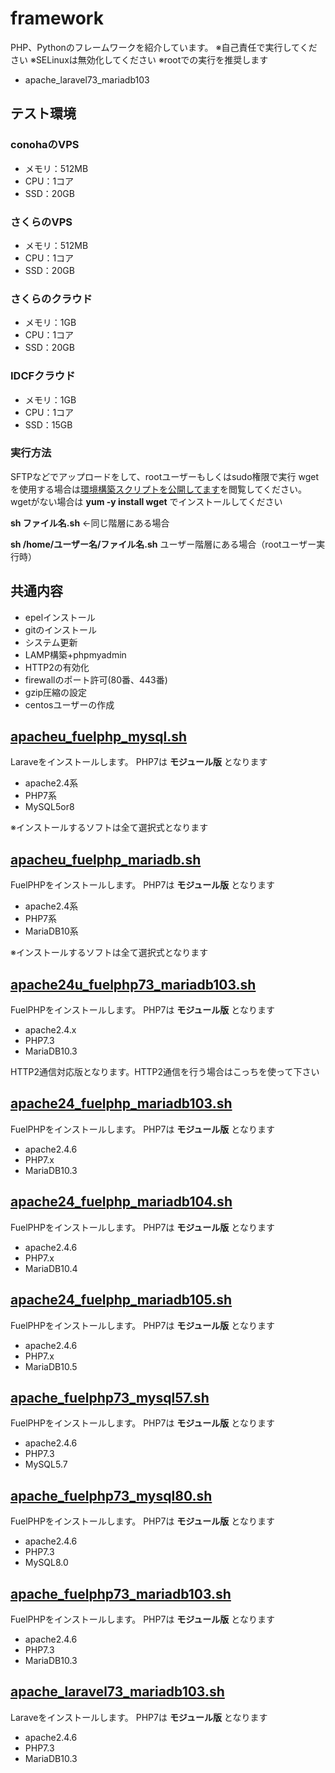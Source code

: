 # framework
PHP、Pythonのフレームワークを紹介しています。
※自己責任で実行してください
※SELinuxは無効化してください
※rootでの実行を推奨します

- apache_laravel73_mariadb103

## テスト環境
### conohaのVPS
* メモリ：512MB
* CPU：1コア
* SSD：20GB

### さくらのVPS
* メモリ：512MB
* CPU：1コア
* SSD：20GB

### さくらのクラウド
* メモリ：1GB
* CPU：1コア
* SSD：20GB

### IDCFクラウド
* メモリ：1GB
* CPU：1コア
* SSD：15GB

### 実行方法
SFTPなどでアップロードをして、rootユーザーもしくはsudo権限で実行
wgetを使用する場合は[環境構築スクリプトを公開してます](https://www.logw.jp/cloudserver/8886.html)を閲覧してください。
wgetがない場合は **yum -y install wget** でインストールしてください

**sh ファイル名.sh** ←同じ階層にある場合

**sh /home/ユーザー名/ファイル名.sh** ユーザー階層にある場合（rootユーザー実行時）

## 共通内容
* epelインストール
* gitのインストール
* システム更新
* LAMP構築+phpmyadmin
* HTTP2の有効化
* firewallのポート許可(80番、443番)
* gzip圧縮の設定
* centosユーザーの作成


## [apacheu_fuelphp_mysql.sh](https://github.com/site-lab/framework/blob/master/apacheu_fuelphp_mysql.sh)
Laraveをインストールします。
PHP7は **モジュール版** となります
* apache2.4系
* PHP7系
* MySQL5or8

※インストールするソフトは全て選択式となります


## [apacheu_fuelphp_mariadb.sh](https://github.com/site-lab/framework/blob/master/apache_fuelphp_mariadb.sh)
FuelPHPをインストールします。
PHP7は **モジュール版** となります
* apache2.4系
* PHP7系
* MariaDB10系

※インストールするソフトは全て選択式となります


## [apache24u_fuelphp73_mariadb103.sh](https://github.com/site-lab/framework/blob/master/apache24u_fuelphp73_mariadb103.sh)
FuelPHPをインストールします。
PHP7は **モジュール版** となります
* apache2.4.x
* PHP7.3
* MariaDB10.3

HTTP2通信対応版となります。HTTP2通信を行う場合はこっちを使って下さい

## [apache24_fuelphp_mariadb103.sh](https://github.com/site-lab/framework/blob/master/apache24_fuelphp73_mariadb103.sh)
FuelPHPをインストールします。
PHP7は **モジュール版** となります
* apache2.4.6
* PHP7.x
* MariaDB10.3

## [apache24_fuelphp_mariadb104.sh](https://github.com/site-lab/framework/blob/master/apache24_fuelphp73_mariadb104.sh)
FuelPHPをインストールします。
PHP7は **モジュール版** となります
* apache2.4.6
* PHP7.x
* MariaDB10.4

## [apache24_fuelphp_mariadb105.sh](https://github.com/site-lab/framework/blob/master/apache24_fuelphp73_mariadb105.sh)
FuelPHPをインストールします。
PHP7は **モジュール版** となります
* apache2.4.6
* PHP7.x
* MariaDB10.5


## [apache_fuelphp73_mysql57.sh](https://github.com/site-lab/framework/blob/master/apache_fuelphp73_mysql57.sh)
FuelPHPをインストールします。
PHP7は **モジュール版** となります
* apache2.4.6
* PHP7.3
* MySQL5.7

## [apache_fuelphp73_mysql80.sh](https://github.com/site-lab/framework/blob/master/apache_fuelphp73_mysql80.sh)
FuelPHPをインストールします。
PHP7は **モジュール版** となります
* apache2.4.6
* PHP7.3
* MySQL8.0



## [apache_fuelphp73_mariadb103.sh](https://github.com/site-lab/framework/blob/master/apache_fuelphp73_mariadb103.sh)
FuelPHPをインストールします。
PHP7は **モジュール版** となります
* apache2.4.6
* PHP7.3
* MariaDB10.3


## [apache_laravel73_mariadb103.sh](https://github.com/site-lab/framework/blob/master/apache_laravel72_mariadb103.sh)
Laraveをインストールします。
PHP7は **モジュール版** となります
* apache2.4.6
* PHP7.3
* MariaDB10.3
